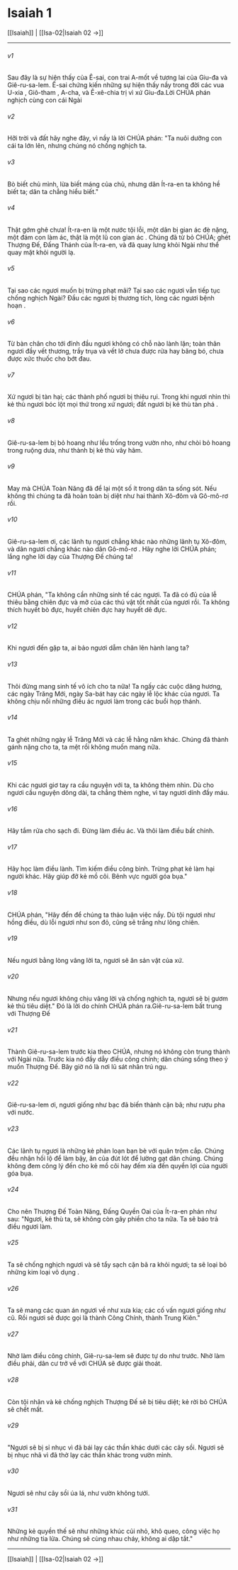 # Isaiah 1

[[Isaiah]] | [[Isa-02|Isaiah 02 →]]
***



###### v1 
Sau đây là sự hiện thấy của Ê-sai, con trai A-mốt về tương lai của Giu-đa và Giê-ru-sa-lem. Ê-sai chứng kiến những sự hiện thấy nầy trong đời các vua U-xia , Giô-tham , A-cha, và Ê-xê-chia trị vì xứ Giu-đa.Lời CHÚA phán nghịch cùng con cái Ngài 

###### v2 
Hỡi trời và đất hãy nghe đây, vì nầy là lời CHÚA phán: "Ta nuôi dưỡng con cái ta lớn lên, nhưng chúng nó chống nghịch ta. 

###### v3 
Bò biết chủ mình, lừa biết máng của chủ, nhưng dân Ít-ra-en ta không hề biết ta; dân ta chẳng hiểu biết." 

###### v4 
Thật gớm ghê chưa! Ít-ra-en là một nước tội lỗi, một dân bị gian ác đè nặng, một đám con làm ác, thật là một lũ con gian ác . Chúng đã từ bỏ CHÚA; ghét Thượng Đế, Đấng Thánh của Ít-ra-en, và đã quay lưng khỏi Ngài như thể quay mặt khỏi người lạ. 

###### v5 
Tại sao các ngươi muốn bị trừng phạt mãi? Tại sao các ngươi vẫn tiếp tục chống nghịch Ngài? Đầu các ngươi bị thương tích, lòng các ngươi bệnh hoạn . 

###### v6 
Từ bàn chân cho tới đỉnh đầu ngươi không có chỗ nào lành lặn; toàn thân ngươi đầy vết thương, trầy trụa và vết lở chưa được rửa hay băng bó, chưa được xức thuốc cho bớt đau. 

###### v7 
Xứ ngươi bị tàn hại; các thành phố ngươi bị thiêu rụi. Trong khi ngươi nhìn thì kẻ thù ngươi bóc lột mọi thứ trong xứ ngươi; đất ngươi bị kẻ thù tàn phá . 

###### v8 
Giê-ru-sa-lem bị bỏ hoang như lều trống trong vườn nho, như chòi bỏ hoang trong ruộng dưa, như thành bị kẻ thù vây hãm. 

###### v9 
May mà CHÚA Toàn Năng đã để lại một số ít trong dân ta sống sót. Nếu không thì chúng ta đã hoàn toàn bị diệt như hai thành Xô-đôm và Gô-mô-rơ rồi. 

###### v10 
Giê-ru-sa-lem ơi, các lãnh tụ ngươi chẳng khác nào những lãnh tụ Xô-đôm, và dân ngươi chẳng khác nào dân Gô-mô-rơ . Hãy nghe lời CHÚA phán; lắng nghe lời dạy của Thượng Đế chúng ta! 

###### v11 
CHÚA phán, "Ta không cần những sinh tế các ngươi. Ta đã có đủ của lễ thiêu bằng chiên đực và mỡ của các thú vật tốt nhất của ngươi rồi. Ta không thích huyết bò đực, huyết chiên đực hay huyết dê đực. 

###### v12 
Khi ngươi đến gặp ta, ai bảo ngươi dẫm chân lên hành lang ta? 

###### v13 
Thôi đừng mang sinh tế vô ích cho ta nữa! Ta ngấy các cuộc dâng hương, các ngày Trăng Mới, ngày Sa-bát hay các ngày lễ lộc khác của ngươi. Ta không chịu nổi những điều ác ngươi làm trong các buổi họp thánh. 

###### v14 
Ta ghét những ngày lễ Trăng Mới và các lễ hằng năm khác. Chúng đã thành gánh nặng cho ta, ta mệt rồi không muốn mang nữa. 

###### v15 
Khi các ngươi giơ tay ra cầu nguyện với ta, ta không thèm nhìn. Dù cho ngươi cầu nguyện dông dài, ta chẳng thèm nghe, vì tay ngươi dính đầy máu. 

###### v16 
Hãy tắm rửa cho sạch đi. Đừng làm điều ác. Và thôi làm điều bất chính. 

###### v17 
Hãy học làm điều lành. Tìm kiếm điều công bình. Trừng phạt kẻ làm hại người khác. Hãy giúp đỡ kẻ mồ côi. Bênh vực người góa bụa." 

###### v18 
CHÚA phán, "Hãy đến để chúng ta thảo luận việc nầy. Dù tội ngươi như hồng điều, dù lỗi ngươi như son đỏ, cũng sẽ trắng như lông chiên. 

###### v19 
Nếu ngươi bằng lòng vâng lời ta, ngươi sẽ ăn sản vật của xứ. 

###### v20 
Nhưng nếu ngươi không chịu vâng lời và chống nghịch ta, ngươi sẽ bị gươm kẻ thù tiêu diệt." Đó là lời do chính CHÚA phán ra.Giê-ru-sa-lem bất trung với Thượng Đế 

###### v21 
Thành Giê-ru-sa-lem trước kia theo CHÚA, nhưng nó không còn trung thành với Ngài nữa. Trước kia nó đầy dẫy điều công chính; dân chúng sống theo ý muốn Thượng Đế. Bây giờ nó là nơi lũ sát nhân trú ngụ. 

###### v22 
Giê-ru-sa-lem ơi, ngươi giống như bạc đã biến thành cặn bã; như rượu pha với nước. 

###### v23 
Các lãnh tụ ngươi là những kẻ phản loạn bạn bè với quân trộm cắp. Chúng đều nhận hối lộ để làm bậy, ăn của đút lót để lường gạt dân chúng. Chúng không đem công lý đến cho kẻ mồ côi hay đếm xỉa đến quyền lợi của người góa bụa. 

###### v24 
Cho nên Thượng Đế Toàn Năng, Đấng Quyền Oai của Ít-ra-en phán như sau: "Ngươi, kẻ thù ta, sẽ không còn gây phiền cho ta nữa. Ta sẽ báo trả điều ngươi làm. 

###### v25 
Ta sẽ chống nghịch ngươi và sẽ tẩy sạch cặn bã ra khỏi ngươi; ta sẽ loại bỏ những kim loại vô dụng . 

###### v26 
Ta sẽ mang các quan án ngươi về như xưa kia; các cố vấn ngươi giống như cũ. Rồi ngươi sẽ được gọi là thành Công Chính, thành Trung Kiên." 

###### v27 
Nhờ làm điều công chính, Giê-ru-sa-lem sẽ được tự do như trước. Nhờ làm điều phải, dân cư trở về với CHÚA sẽ được giải thoát. 

###### v28 
Còn tội nhân và kẻ chống nghịch Thượng Đế sẽ bị tiêu diệt; kẻ rời bỏ CHÚA sẽ chết mất. 

###### v29 
"Ngươi sẽ bị sỉ nhục vì đã bái lạy các thần khác dưới các cây sồi. Ngươi sẽ bị nhục nhã vì đã thờ lạy các thần khác trong vườn mình. 

###### v30 
Ngươi sẽ như cây sồi úa lá, như vườn không tưới. 

###### v31 
Những kẻ quyền thế sẽ như những khúc củi nhỏ, khô queo, công việc họ như những tia lửa. Chúng sẽ cùng nhau cháy, không ai dập tắt."

***
[[Isaiah]] | [[Isa-02|Isaiah 02 →]]
